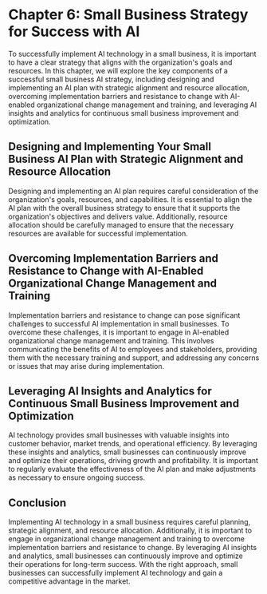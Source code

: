 Chapter 6: Small Business Strategy for Success with AI
======================================================

To successfully implement AI technology in a small business, it is important to have a clear strategy that aligns with the organization's goals and resources. In this chapter, we will explore the key components of a successful small business AI strategy, including designing and implementing an AI plan with strategic alignment and resource allocation, overcoming implementation barriers and resistance to change with AI-enabled organizational change management and training, and leveraging AI insights and analytics for continuous small business improvement and optimization.

Designing and Implementing Your Small Business AI Plan with Strategic Alignment and Resource Allocation
-------------------------------------------------------------------------------------------------------

Designing and implementing an AI plan requires careful consideration of the organization's goals, resources, and capabilities. It is essential to align the AI plan with the overall business strategy to ensure that it supports the organization's objectives and delivers value. Additionally, resource allocation should be carefully managed to ensure that the necessary resources are available for successful implementation.

Overcoming Implementation Barriers and Resistance to Change with AI-Enabled Organizational Change Management and Training
-------------------------------------------------------------------------------------------------------------------------

Implementation barriers and resistance to change can pose significant challenges to successful AI implementation in small businesses. To overcome these challenges, it is important to engage in AI-enabled organizational change management and training. This involves communicating the benefits of AI to employees and stakeholders, providing them with the necessary training and support, and addressing any concerns or issues that may arise during implementation.

Leveraging AI Insights and Analytics for Continuous Small Business Improvement and Optimization
-----------------------------------------------------------------------------------------------

AI technology provides small businesses with valuable insights into customer behavior, market trends, and operational efficiency. By leveraging these insights and analytics, small businesses can continuously improve and optimize their operations, driving growth and profitability. It is important to regularly evaluate the effectiveness of the AI plan and make adjustments as necessary to ensure ongoing success.

Conclusion
----------

Implementing AI technology in a small business requires careful planning, strategic alignment, and resource allocation. Additionally, it is important to engage in organizational change management and training to overcome implementation barriers and resistance to change. By leveraging AI insights and analytics, small businesses can continuously improve and optimize their operations for long-term success. With the right approach, small businesses can successfully implement AI technology and gain a competitive advantage in the market.
